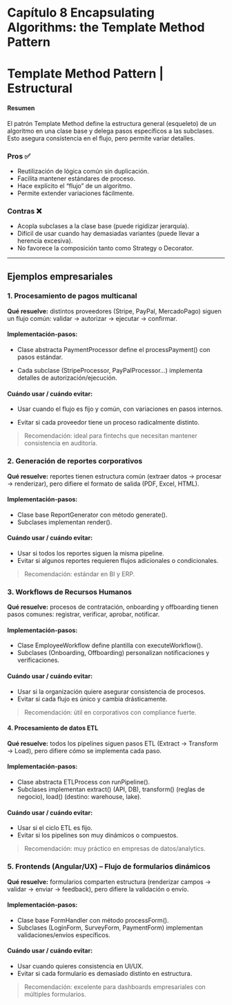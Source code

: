 # Capítulo 8 Encapsulating Algorithms: the Template Method Pattern

# Template Method Pattern | Estructural

#### Resumen

El patrón Template Method define la estructura general (esqueleto) de un algoritmo en una clase base y delega pasos específicos a las subclases. Esto asegura consistencia en el flujo, pero permite variar detalles.

### Pros ✅

- Reutilización de lógica común sin duplicación.
- Facilita mantener estándares de proceso.
- Hace explícito el “flujo” de un algoritmo.
- Permite extender variaciones fácilmente.

### Contras ❌

- Acopla subclases a la clase base (puede rigidizar jerarquía).
- Difícil de usar cuando hay demasiadas variantes (puede llevar a herencia excesiva).
- No favorece la composición tanto como Strategy o Decorator.

<hr>

## Ejemplos empresariales

### 1. Procesamiento de pagos multicanal

**Qué resuelve:** distintos proveedores (Stripe, PayPal, MercadoPago) siguen un flujo común: validar → autorizar → ejecutar → confirmar.
#### Implementación-pasos:

- Clase abstracta PaymentProcessor define el processPayment() con pasos estándar.

- Cada subclase (StripeProcessor, PayPalProcessor…) implementa detalles de autorización/ejecución.
#### Cuándo usar / cuándo evitar:

- Usar cuando el flujo es fijo y común, con variaciones en pasos internos.

- Evitar si cada proveedor tiene un proceso radicalmente distinto.
> Recomendación: ideal para fintechs que necesitan mantener consistencia en auditoría.

### 2. Generación de reportes corporativos

**Qué resuelve:** reportes tienen estructura común (extraer datos → procesar → renderizar), pero difiere el formato de salida (PDF, Excel, HTML).
#### Implementación-pasos:

- Clase base ReportGenerator con método generate().
- Subclases implementan render().
#### Cuándo usar / cuándo evitar:

- Usar si todos los reportes siguen la misma pipeline.
- Evitar si algunos reportes requieren flujos adicionales o condicionales.

> Recomendación: estándar en BI y ERP.

### 3. Workflows de Recursos Humanos

**Qué resuelve:** procesos de contratación, onboarding y offboarding tienen pasos comunes: registrar, verificar, aprobar, notificar.
#### Implementación-pasos:

- Clase EmployeeWorkflow define plantilla con executeWorkflow().
- Subclases (Onboarding, Offboarding) personalizan notificaciones y verificaciones.

#### Cuándo usar / cuándo evitar:

- Usar si la organización quiere asegurar consistencia de procesos.
- Evitar si cada flujo es único y cambia drásticamente.

> Recomendación: útil en corporativos con compliance fuerte.

#### 4. Procesamiento de datos ETL

**Qué resuelve:** todos los pipelines siguen pasos ETL (Extract → Transform → Load), pero difiere cómo se implementa cada paso.

#### Implementación-pasos:

- Clase abstracta ETLProcess con runPipeline().
- Subclases implementan extract() (API, DB), transform() (reglas de negocio), load() (destino: warehouse, lake).
#### Cuándo usar / cuándo evitar:

- Usar si el ciclo ETL es fijo.
- Evitar si los pipelines son muy dinámicos o compuestos.

> Recomendación: muy práctico en empresas de datos/analytics.

### 5. Frontends (Angular/UX) – Flujo de formularios dinámicos

**Qué resuelve:** formularios comparten estructura (renderizar campos → validar → enviar → feedback), pero difiere la validación o envío.
#### Implementación-pasos:

- Clase base FormHandler con método processForm().
- Subclases (LoginForm, SurveyForm, PaymentForm) implementan validaciones/envíos específicos.

#### Cuándo usar / cuándo evitar:

- Usar cuando quieres consistencia en UI/UX.
- Evitar si cada formulario es demasiado distinto en estructura.

> Recomendación: excelente para dashboards empresariales con múltiples formularios.
